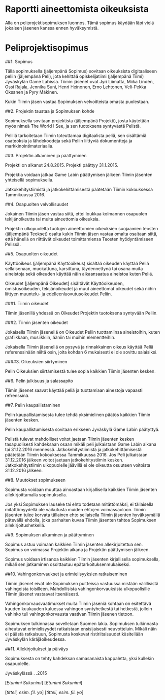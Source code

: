 ﻿Raportti aineettomista oikeuksista
==================================

Alla on peliprojektisopimuksen luonnos. Tämä sopimus käydään läpi vielä jokaisen jäsenen kanssa ennen hyväksymistä. 





Peliprojektisopimus
=====================

##1. Sopimus

Tällä sopimuksella (jäljempänä Sopimus) sovitaan oikeuksista digitaaliseen peliin (jäljempänä Peli), jota kehittää opiskelijatiimi (jäljempänä Tiimi) Jyväskylän Game Labissa. Tiimin jäsenet ovat Jyri Liimatta, Miika Lindén, Ossi Rajala, Jennika Suni, Henri Heinonen, Erno Lehtonen, Veli-Pekka Oksanen ja Pyry Mäkinen. 

Kukin Tiimin jäsen vastaa Sopimuksen velvoitteista omasta puolestaan.

##2. Projektin taustaa ja Sopimuksen kohde

Sopimuksella sovitaan projektista (jäljempänä Projekti), josta käytetään myös nimeä The World I See, ja sen tuotoksena syntyvästä Pelistä.

Pelillä tarkoitetaan Tiimin toteuttamaa digitaalista peliä,  sen sisältämiä osateoksia ja lähdekoodeja sekä Peliin liittyviä dokumentteja ja markkinointimateriaalia.

##3. Projektin alkaminen ja päättyminen

Projekti on alkanut 24.8.2015. Projekti päättyy 31.1.2015.

Projektia voidaan jatkaa Game Labin päättymisen jälkeen Tiimin jäsenten yhteisellä sopimuksella.

Jatkokehitystiimistä ja jatkokehittämisestä päätetään  Tiimin kokouksessa Tammikuussa 2016.

##4. Osapuolten velvollisuudet

Jokainen Tiimin jäsen vastaa siitä, ettei loukkaa kolmannen osapuolen tekijänoikeutta tai muita aineettomia oikeuksia. 

Projektin ulkopuolelta tuotujen aineettomien oikeuksien suojaamien teosten (jäljempänä Teokset) osalta kukin Tiimin jäsen vastaa omalta osaltaan siitä, että hänellä on riittävät oikeudet toimittamiensa Teosten hyödyntämiseen Pelissä. 

##5. Osapuolten oikeudet

Käyttöoikeus (jäljempänä Käyttöoikeus) sisältää oikeuden käyttää Peliä sellaisenaan, muokattuna, karsittuna, täydennettynä tai osana muita aineistoja sekä oikeuden käyttää näin aikaansaatua aineistoa kuten Peliä.

Oikeudet [jäljempänä Oikeudet] sisältävät Käyttöoikeuden, omistusoikeuden, tekijänoikeudet ja muut aineettomat oikeudet sekä niihin liittyen muuntelu- ja edelleenluovutusoikeudet Peliin.

###1. Tiimin oikeudet

Tiimin jäsenillä yhdessä on Oikeudet Projektin tuotoksena syntyvään Peliin.

###2. Tiimin jäsenten oikeudet

Jokaisella Tiimin jäsenellä on Oikeudet Peliin tuottamiinsa aineistoihin, kuten grafiikkaan, musiikkiin, ääniin tai muihin elementteihin.

Jokaisella Tiimin jäsenellä on pysyvä ja rinnakkainen oikeus käyttää Peliä referenssinään niiltä osin, joita kohdan 6 mukaisesti ei ole sovittu salaisiksi. 

####3. Oikeuksien siirtyminen

Pelin Oikeuksien siirtämisestä tulee sopia kaikkien Tiimin jäsenten kesken.

##6. Pelin julkisuus ja salassapito

Tiimin jäsenet saavat käyttää peliä ja tuottamiaan ainestoja vapaasti refrenssinä. 

##7. Pelin kaupallistaminen

Pelin kaupallistamisesta tulee tehdä yksimielinen päätös kaikkien Tiimin jäsenten kesken. 

Pelin kaupallistumisesta sovitaan erikseen Jyväskylä Game Labin päätyttyä.

Pelistä tulevat mahdolliset voitot jaetaan Tiimin jäsenten kesken tasapuolisesti kahdeksaan osaan mikäli peli julkaistaan Game Labin aikana tai 31.12.2016 mennessä. Jatkokehitystiimistä ja jatkokehittämisestä päätetään Tiimin kokouksessa Tammikuussa 2016. Jos Peli julkaistaan 31.12.2016 jälkeen voitot jaetaan jatkokehitystiimin kesken. Jatkokehitystiimin ulkopuolelle jäävillä ei ole oikeutta osuuteen voitoista 31.12.2016 jälkeen. 

##8. Muutokset sopimukseen

Sopimusta voidaan muuttaa ainoastaan kirjallisella kaikkien Tiimin jäsenten allekirjoittamalla sopimuksella. 

Jos yksi Sopimuksen lauseke tai ehto todetaan mitättömäksi, ei tällaisella mitättömyydellä ole vaikutusta muiden ehtojen voimassaoloon. Tiimin jäsenten tulee korvata tällainen ehto sellaisella Tiimin jäsenten hyväksymällä pätevällä ehdolla, joka parhaiten kuvaa Tiimin jäsenten tahtoa Sopimuksen allekirjoitushetkellä.

##9.  Sopimuksen alkaminen ja päättyminen

Sopimus astuu voimaan kaikkien Tiimin jäsenten allekirjoitettua sen. Sopimus on voimassa Projektin aikana ja Projektin päättymisen jälkeen.

Sopimus voidaan irtisanoa kaikkien Tiimin jäsenten kirjallisella sopimuksella, mikäli sen jatkaminen osoittautuu epätarkoituksenmukaiseksi. 

##10. Vahingonkorvaukset ja erimielisyyksien ratkaiseminen

Tiimin jäsenet eivät ole Sopimuksen puitteissa vastuussa mistään välillisistä vahingoista toisilleen. Mahdollisista vahingonkorvauksista ulkopuolisille Tiimin jäsenet vastaavat itsenäisesti.

Vahingonkorvausvaatimukset muita Tiimin jäseniä kohtaan on esitettävä kuuden kuukauden kuluessa vahingon syntyhetkestä tai hetkestä, jolloin vahinko tuli vahingonkorvausta vaativan Tiimin jäsenen tietoon. 

Sopimuksen tulkinnassa sovelletaan Suomen lakia. Sopimuksen tulkinnasta aiheutuvat erimielisyydet ratkaistaan ensisijaisesti neuvotteluin. Mikäli näin ei päästä ratkaisuun, Sopimusta koskevat ristiriitaisuudet käsitellään Jyväskylän käräjäoikeudessa.

##11. Allekirjoitukset ja päiväys

Sopimuksesta on tehty kahdeksan samasanaista kappaletta, yksi kullekin osapuolelle.

Jyväskylässä    	.    .2015

[*Etunimi Sukunimi*]			[*Etunimi Sukunimi*]

[*titteli, esim. fil. yo*]			[*titteli, esim. fil. yo*]

